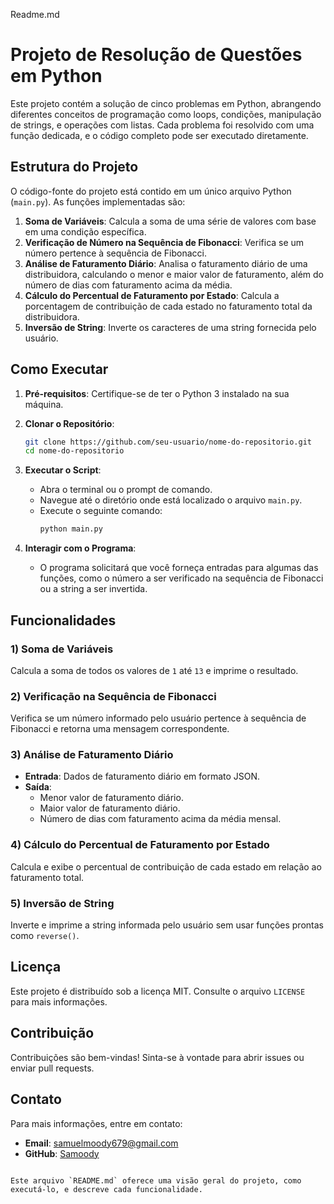 Readme.md 

# Projeto de Resolução de Questões em Python

Este projeto contém a solução de cinco problemas em Python, abrangendo diferentes conceitos de programação como loops, condições, manipulação de strings, e operações com listas. Cada problema foi resolvido com uma função dedicada, e o código completo pode ser executado diretamente.

## Estrutura do Projeto

O código-fonte do projeto está contido em um único arquivo Python (`main.py`). As funções implementadas são:

1. **Soma de Variáveis**: Calcula a soma de uma série de valores com base em uma condição específica.
2. **Verificação de Número na Sequência de Fibonacci**: Verifica se um número pertence à sequência de Fibonacci.
3. **Análise de Faturamento Diário**: Analisa o faturamento diário de uma distribuidora, calculando o menor e maior valor de faturamento, além do número de dias com faturamento acima da média.
4. **Cálculo do Percentual de Faturamento por Estado**: Calcula a porcentagem de contribuição de cada estado no faturamento total da distribuidora.
5. **Inversão de String**: Inverte os caracteres de uma string fornecida pelo usuário.

## Como Executar

1. **Pré-requisitos**: Certifique-se de ter o Python 3 instalado na sua máquina.

2. **Clonar o Repositório**: 
    ```bash
    git clone https://github.com/seu-usuario/nome-do-repositorio.git
    cd nome-do-repositorio
    ```

3. **Executar o Script**:
    - Abra o terminal ou o prompt de comando.
    - Navegue até o diretório onde está localizado o arquivo `main.py`.
    - Execute o seguinte comando:
      ```bash
      python main.py
      ```

4. **Interagir com o Programa**:
    - O programa solicitará que você forneça entradas para algumas das funções, como o número a ser verificado na sequência de Fibonacci ou a string a ser invertida.

## Funcionalidades

### 1) Soma de Variáveis
Calcula a soma de todos os valores de `1` até `13` e imprime o resultado.

### 2) Verificação na Sequência de Fibonacci
Verifica se um número informado pelo usuário pertence à sequência de Fibonacci e retorna uma mensagem correspondente.

### 3) Análise de Faturamento Diário
- **Entrada**: Dados de faturamento diário em formato JSON.
- **Saída**:
  - Menor valor de faturamento diário.
  - Maior valor de faturamento diário.
  - Número de dias com faturamento acima da média mensal.

### 4) Cálculo do Percentual de Faturamento por Estado
Calcula e exibe o percentual de contribuição de cada estado em relação ao faturamento total.

### 5) Inversão de String
Inverte e imprime a string informada pelo usuário sem usar funções prontas como `reverse()`.

## Licença

Este projeto é distribuído sob a licença MIT. Consulte o arquivo `LICENSE` para mais informações.

## Contribuição

Contribuições são bem-vindas! Sinta-se à vontade para abrir issues ou enviar pull requests.

## Contato

Para mais informações, entre em contato:
- **Email**: samuelmoody679@gmail.com
- **GitHub**: [Samoody](https://github.com/Samoody/)
```

Este arquivo `README.md` oferece uma visão geral do projeto, como executá-lo, e descreve cada funcionalidade. 